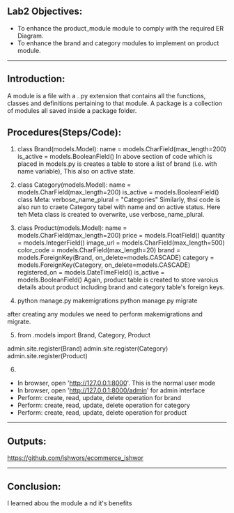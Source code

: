## Lab2 Objectives:

- To enhance the product_module module to comply with the required ER Diagram.
- To enhance the brand and category modules to implement on product module.

---

## Introduction:

A module is a file with a . py extension that contains all the functions, classes and definitions pertaining to that module. A package is a collection of modules all saved inside a package folder.

## Procedures(Steps/Code):

1.  class Brand(models.Model):
    name = models.CharField(max_length=200)
    is_active = models.BooleanField()
    In above section of code which is placed in models.py is creates a table to store a list of brand (i.e. with name variable), This also on active state.

2.  class Category(models.Model):
    name = models.CharField(max_length=200)
    is_active = models.BooleanField()
    class Meta:
    verbose_name_plural = "Categories"
    Similarly, thsi code is also run to craete Category tabel with name and on active status. Here teh Meta class is created to overwrite, use verbose_name_plural.

3.  class Product(models.Model):
    name = models.CharField(max_length=200)
    price = models.FloatField()
    quantity = models.IntegerField()
    image_url = models.CharField(max_length=500)
    color_code = models.CharField(max_length=20)
    brand = models.ForeignKey(Brand, on_delete=models.CASCADE)
    category = models.ForeignKey(Category, on_delete=models.CASCADE)
    registered_on = models.DateTimeField()
    is_active = models.BooleanField()
    Again, product table is created to store varoius details about product including brand and category table's foreign keys.

4.  python manage.py makemigrations
    python manage.py migrate

after creating any modules we need to perform makemigrations and migrate.

5.  from .models import Brand, Category, Product

admin.site.register(Brand)
admin.site.register(Category)
admin.site.register(Product)

6.

- In browser, open 'http://127.0.0.1:8000'. This is the normal user mode
- In browser, open 'http://127.0.0.1:8000/admin' for admin interface
- Perform: create, read, update, delete operation for brand
- Perform: create, read, update, delete operation for category
- Perform: create, read, update, delete operation for product

---

## Outputs:

https://github.com/ishwors/ecommerce_ishwor

---

## Conclusion:

I learned abou the module a nd it's benefits
